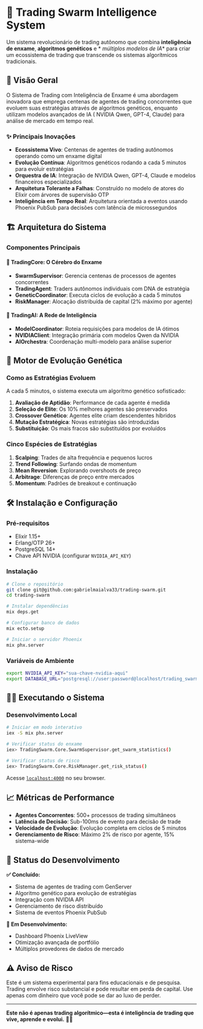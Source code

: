 # 🧬 Trading Swarm Intelligence System

Um sistema revolucionário de trading autônomo que combina **inteligência de enxame**, **algoritmos genéticos** e *
*múltiplos modelos de IA** para criar um ecossistema de trading que transcende os sistemas algorítmicos tradicionais.

## 🌟 Visão Geral

O Sistema de Trading com Inteligência de Enxame é uma abordagem inovadora que emprega centenas de agentes de trading
concorrentes que evoluem suas estratégias através de algoritmos genéticos, enquanto utilizam modelos avançados de IA (
NVIDIA Qwen, GPT-4, Claude) para análise de mercado em tempo real.

### ✨ Principais Inovações

- **Ecossistema Vivo**: Centenas de agentes de trading autônomos operando como um enxame digital
- **Evolução Contínua**: Algoritmos genéticos rodando a cada 5 minutos para evoluir estratégias
- **Orquestra de IA**: Integração de NVIDIA Qwen, GPT-4, Claude e modelos financeiros especializados
- **Arquitetura Tolerante a Falhas**: Construído no modelo de atores do Elixir com árvores de supervisão OTP
- **Inteligência em Tempo Real**: Arquitetura orientada a eventos usando Phoenix PubSub para decisões com latência de
  microssegundos

## 🏗️ Arquitetura do Sistema

### Componentes Principais

#### 🧠 TradingCore: O Cérebro do Enxame

- **SwarmSupervisor**: Gerencia centenas de processos de agentes concorrentes
- **TradingAgent**: Traders autônomos individuais com DNA de estratégia
- **GeneticCoordinator**: Executa ciclos de evolução a cada 5 minutos
- **RiskManager**: Alocação distribuída de capital (2% máximo por agente)

#### 🤖 TradingAI: A Rede de Inteligência

- **ModelCoordinator**: Roteia requisições para modelos de IA ótimos
- **NVIDIAClient**: Integração primária com modelos Qwen da NVIDIA
- **AIOrchestra**: Coordenação multi-modelo para análise superior

## 🧬 Motor de Evolução Genética

### Como as Estratégias Evoluem

A cada 5 minutos, o sistema executa um algoritmo genético sofisticado:

1. **Avaliação de Aptidão**: Performance de cada agente é medida
2. **Seleção de Elite**: Os 10% melhores agentes são preservados
3. **Crossover Genético**: Agentes elite criam descendentes híbridos
4. **Mutação Estratégica**: Novas estratégias são introduzidas
5. **Substituição**: Os mais fracos são substituídos por evoluídos

### Cinco Espécies de Estratégias

1. **Scalping**: Trades de alta frequência e pequenos lucros
2. **Trend Following**: Surfando ondas de momentum
3. **Mean Reversion**: Explorando overshoots de preço
4. **Arbitrage**: Diferenças de preço entre mercados
5. **Momentum**: Padrões de breakout e continuação

## 🛠️ Instalação e Configuração

### Pré-requisitos

- Elixir 1.15+
- Erlang/OTP 26+
- PostgreSQL 14+
- Chave API NVIDIA (configurar `NVIDIA_API_KEY`)

### Instalação

```bash
# Clone o repositório
git clone git@github.com:gabrielmaialva33/trading-swarm.git
cd trading-swarm

# Instalar dependências
mix deps.get

# Configurar banco de dados
mix ecto.setup

# Iniciar o servidor Phoenix
mix phx.server
```

### Variáveis de Ambiente

```bash
export NVIDIA_API_KEY="sua-chave-nvidia-aqui"
export DATABASE_URL="postgresql://user:password@localhost/trading_swarm_dev"
```

## 🏃‍♂️ Executando o Sistema

### Desenvolvimento Local

```bash
# Iniciar em modo interativo
iex -S mix phx.server

# Verificar status do enxame
iex> TradingSwarm.Core.SwarmSupervisor.get_swarm_statistics()

# Verificar status de risco
iex> TradingSwarm.Core.RiskManager.get_risk_status()
```

Acesse [`localhost:4000`](http://localhost:4000) no seu browser.

## 📈 Métricas de Performance

- **Agentes Concorrentes**: 500+ processos de trading simultâneos
- **Latência de Decisão**: Sub-100ms de evento para decisão de trade
- **Velocidade de Evolução**: Evolução completa em ciclos de 5 minutos
- **Gerenciamento de Risco**: Máximo 2% de risco por agente, 15% sistema-wide

## 🚀 Status do Desenvolvimento

**✅ Concluído:**

- Sistema de agentes de trading com GenServer
- Algoritmo genético para evolução de estratégias
- Integração com NVIDIA API
- Gerenciamento de risco distribuído
- Sistema de eventos Phoenix PubSub

**🚧 Em Desenvolvimento:**

- Dashboard Phoenix LiveView
- Otimização avançada de portfólio
- Múltiplos provedores de dados de mercado

## ⚠️ Aviso de Risco

Este é um sistema experimental para fins educacionais e de pesquisa. Trading envolve risco substancial e pode resultar
em perda de capital. Use apenas com dinheiro que você pode se dar ao luxo de perder.

---

**Este não é apenas trading algorítmico—esta é inteligência de trading que vive, aprende e evolui.** 🧬✨
